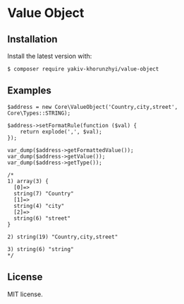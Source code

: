 # Value Object

## Installation
Install the latest version with:
```
$ composer require yakiv-khorunzhyi/value-object
```

## Examples
```
$address = new Core\ValueObject('Country,city,street', Core\Types::STRING);

$address->setFormatRule(function ($val) {
    return explode(',', $val);
});

var_dump($address->getFormattedValue());
var_dump($address->getValue());
var_dump($address->getType());

/*
1) array(3) {
  [0]=>
  string(7) "Country"
  [1]=>
  string(4) "city"
  [2]=>
  string(6) "street"
}

2) string(19) "Country,city,street"

3) string(6) "string"
*/
```

## License
MIT license.